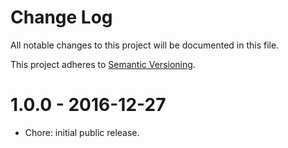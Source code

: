 # Change Log

All notable changes to this project will be documented in this file.

This project adheres to [Semantic Versioning](http://semver.org/).

# 1.0.0 - 2016-12-27

- Chore: initial public release.
